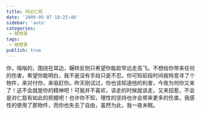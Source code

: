 ```yaml
---
title: 何必仁慈   
date: '2009-05-07 18:25:46'
sidebar: 'auto'
categories:
 - 随想录
tags:
 - 随想录
publish: true
---
```


你，嗡嗡的，围绕在耳边，辗转反侧只希望你能趁早远走高飞。不想给你带来任何的伤害，希望你能明白，我不是没有手段只是不忍。你可知前段时间我特意寻了个物件，来对付你，来驱赶你。昨天刚试过，你也该知道他的利害，今夜为何你又来了！这不会就是你的精神吧！可我并不喜欢，该走的时候就该走，又来招惹，不会是对仁慈有如此的把握吧！也许你不知，理性的坚持也许会带来更多的伤害。我感性的使用了那物件，而你也失去了自由，虽然为此，我一夜未眠。
